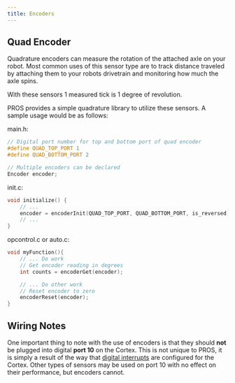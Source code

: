 ```yaml
---
title: Encoders
---
```

## Quad Encoder
Quadrature encoders can measure the rotation of the attached axle on your robot. Most common uses of this sensor type are to track distance traveled by attaching them to your robots drivetrain and monitoring how much the axle spins.

With these sensors 1 measured tick is 1 degree of revolution.

PROS provides a simple quadrature library to utilize these sensors. A sample usage would be as follows:

main.h:
```c
// Digital port number for top and bottom port of quad encoder
#define QUAD_TOP_PORT 1
#define QUAD_BOTTOM_PORT 2

// Multiple encoders can be declared
Encoder encoder;
```

init.c:
```c
void initialize() {
    // ...
    encoder = encoderInit(QUAD_TOP_PORT, QUAD_BOTTOM_PORT, is_reversed);
    // ...
}
```

opcontrol.c or auto.c:
```c
void myFunction(){
    // ... Do work
    // Get encoder reading in degrees
    int counts = encoderGet(encoder);

    // ... Do other work
    // Reset encoder to zero
    encoderReset(encoder);
}
```

## Wiring Notes
One important thing to note with the use of encoders is that they should **not** be plugged into digital **port 10** on the Cortex. This is not unique to PROS, it is simply a result of the way that [digital interrupts](http://users.ece.utexas.edu/~valvano/Volume1/E-Book/C12_Interrupts.htm) are configured for the Cortex. Other types of sensors may be used on port 10 with no effect on their performance, but encoders cannot.  
